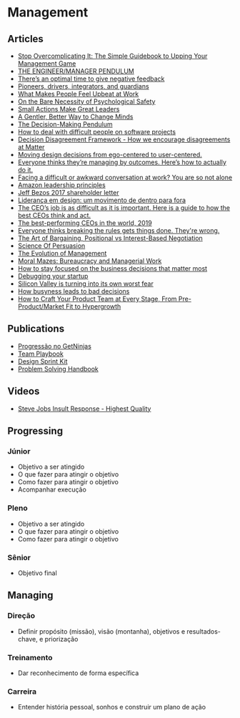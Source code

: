 # Management

## Articles

- [Stop Overcomplicating It: The Simple Guidebook to Upping Your Management Game](https://review.firstround.com/stop-overcomplicating-it-the-simple-guidebook-to-upping-your-management-game)
- [THE ENGINEER/MANAGER PENDULUM](https://charity.wtf/2017/05/11/the-engineer-manager-pendulum/)
- [There’s an optimal time to give negative feedback](https://qz.com/work/1388077/theres-an-optimal-time-to-give-negative-feedback/)
- [Pioneers, drivers, integrators, and guardians](https://hbr.org/2017/03/the-new-science-of-team-chemistry)
- [What Makes People Feel Upbeat at Work](https://www.newyorker.com/science/maria-konnikova/what-makes-people-feel-upbeat-at-work)
- [On the Bare Necessity of Psychological Safety](https://medium.com/luminovo/on-the-bare-necessity-of-psychological-safety-bdb34e311b8c)
- [Small Actions Make Great Leaders](https://hbr.org/2022/06/small-actions-make-great-leaders)
- [A Gentler, Better Way to Change Minds](https://www.theatlantic.com/family/archive/2022/04/arguing-with-someone-different-values/629495/)
- [The Decision-Making Pendulum](https://candost.blog/the-decision-making-pendulum/)
- [How to deal with difficult people on software projects](https://www.howtodeal.dev/)
- [Decision Disagreement Framework - How we encourage disagreements at Matter](https://matterapp.com/blog/decision-disagreement-framework-how-we-encourage-disagreements-at-matter/)
- [Moving design decisions from ego-centered to user-centered.](https://www.kevinrichard.ch/moving-design-decisions-from-ego-centered-to-user-centered/)
- [Everyone thinks they’re managing by outcomes. Here’s how to actually do it.](https://www.producttalk.org/2019/10/managing-outcomes/)
- [Facing a difficult or awkward conversation at work? You are so not alone](https://qz.com/1055305/facing-a-difficult-or-awkward-conversation-at-work-you-are-so-not-alone/)
- [Amazon leadership principles](https://www.amazon.jobs/en/principles)
- [Jeff Bezos 2017 shareholder letter](https://www.sec.gov/Archives/edgar/data/1018724/000119312517120198/d373368dex991.htm)
- [Liderança em design: um movimento de dentro para fora](https://brasil.uxdesign.cc/lideran%C3%A7a-em-design-um-movimento-de-dentro-para-fora-ed19c0bea273)
- [The CEO’s job is as difficult as it is important. Here is a guide to how the best CEOs think and act.](https://www.mckinsey.com/business-functions/strategy-and-corporate-finance/our-insights/the-mindsets-and-practices-of-excellent-ceos)
- [The best-performing CEOs in the world, 2019](https://hbr.org/2019/11/the-ceo-100-2019-edition)
- [Everyone thinks breaking the rules gets things done. They're wrong.](https://io9.gizmodo.com/everyone-thinks-breaking-the-rules-gets-things-done-th-1688411972)
- [The Art of Bargaining, Positional vs Interest-Based Negotiation](https://f3fundit.com/the-art-of-bargaining-positional-vs-interest-based-negotiation/)
- [Science Of Persuasion](https://www.youtube.com/watch?v=cFdCzN7RYbw)
- [The Evolution of Management](https://queue.acm.org/detail.cfm?id=3350548)
- [Moral Mazes: Bureaucracy and Managerial Work](https://hbr.org/1983/09/moral-mazes-bureaucracy-and-managerial-work)
- [How to stay focused on the business decisions that matter most](https://qz.com/work/1652907/how-to-stay-focused-on-the-business-decisions-that-matter-most/)
- [Debugging your startup](https://www.atrium.co/blog/debugging-your-startup/)
- [Silicon Valley is turning into its own worst fear](https://www.buzzfeednews.com/article/tedchiang/the-real-danger-to-civilization-isnt-ai-its-runaway)
- [How busyness leads to bad decisions](https://www.bbc.com/worklife/article/20191202-how-time-scarcity-makes-us-focus-on-low-value-tasks)
- [How to Craft Your Product Team at Every Stage, From Pre-Product/Market Fit to Hypergrowth](https://firstround.com/review/how-to-craft-your-product-team-at-every-stage-from-pre-product-market-fit-to-hypergrowth/)

## Publications

- [Progressão no GetNinjas](https://progressao.getninjas.com.br/)
- [Team Playbook](https://www.atlassian.com/team-playbook)
- [Design Sprint Kit](https://designsprintkit.withgoogle.com/)
- [Problem Solving Handbook](https://medium.com/youser-experience/methods/home)

## Videos

- [Steve Jobs Insult Response - Highest Quality](https://www.youtube.com/watch?v=oeqPrUmVz-o)

## Progressing

### Júnior

- Objetivo a ser atingido
- O que fazer para atingir o objetivo
- Como fazer para atingir o objetivo
- Acompanhar execução

### Pleno

- Objetivo a ser atingido
- O que fazer para atingir o objetivo
- Como fazer para atingir o objetivo

### Sênior

- Objetivo final

## Managing

### Direção

- Definir propósito (missão), visão (montanha), objetivos e resultados-chave, e priorização

### Treinamento

- Dar reconhecimento de forma específica

### Carreira

- Entender história pessoal, sonhos e construir um plano de ação
